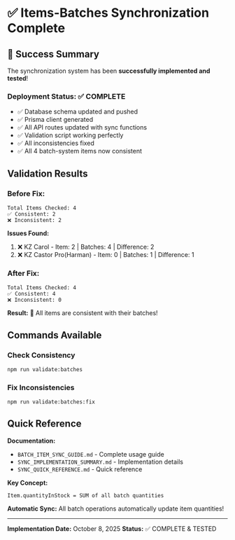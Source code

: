 # ✅ Items-Batches Synchronization Complete

## 🎉 Success Summary

The synchronization system has been **successfully implemented and tested**!

### Deployment Status: ✅ COMPLETE

- ✅ Database schema updated and pushed
- ✅ Prisma client generated
- ✅ All API routes updated with sync functions
- ✅ Validation script working perfectly
- ✅ All inconsistencies fixed
- ✅ All 4 batch-system items now consistent

## Validation Results

### Before Fix:
```
Total Items Checked: 4
✅ Consistent: 2
❌ Inconsistent: 2
```

**Issues Found:**
1. ❌ KZ Carol - Item: 2 | Batches: 4 | Difference: 2
2. ❌ KZ Castor Pro(Harman) - Item: 0 | Batches: 1 | Difference: 1

### After Fix:
```
Total Items Checked: 4
✅ Consistent: 4
❌ Inconsistent: 0
```

**Result:** 🎉 All items are consistent with their batches!

## Commands Available

### Check Consistency
```bash
npm run validate:batches
```

### Fix Inconsistencies
```bash
npm run validate:batches:fix
```

## Quick Reference

**Documentation:**
- `BATCH_ITEM_SYNC_GUIDE.md` - Complete usage guide
- `SYNC_IMPLEMENTATION_SUMMARY.md` - Implementation details
- `SYNC_QUICK_REFERENCE.md` - Quick reference

**Key Concept:**
```
Item.quantityInStock = SUM of all batch quantities
```

**Automatic Sync:**
All batch operations automatically update item quantities!

---

**Implementation Date:** October 8, 2025
**Status:** ✅ COMPLETE & TESTED
